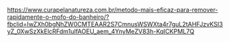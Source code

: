https://www.curapelanatureza.com.br/metodo-mais-eficaz-para-remover-rapidamente-o-mofo-do-banheiro/?fbclid=IwZXh0bgNhZW0CMTEAAR2S7CmnusWSWXta4r7guL2tAHFJzvKSI3yZ_0XwSzXkElcRFdm1ulfAOEU_aem_4YnyMeZV83h-KqICKPML7Q
